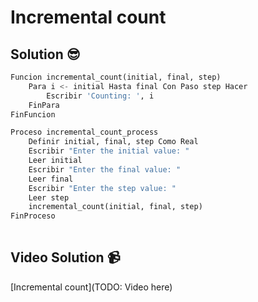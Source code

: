 # Incremental count

## Solution 😎

```python
Funcion incremental_count(initial, final, step)
	Para i <- initial Hasta final Con Paso step Hacer
		Escribir 'Counting: ', i
	FinPara
FinFuncion

Proceso incremental_count_process
	Definir initial, final, step Como Real
	Escribir "Enter the initial value: "
	Leer initial
	Escribir "Enter the final value: "
	Leer final
	Escribir "Enter the step value: "
	Leer step
	incremental_count(initial, final, step)
FinProceso
	
```

## Video Solution 📹

[Incremental count](TODO: Video here)
